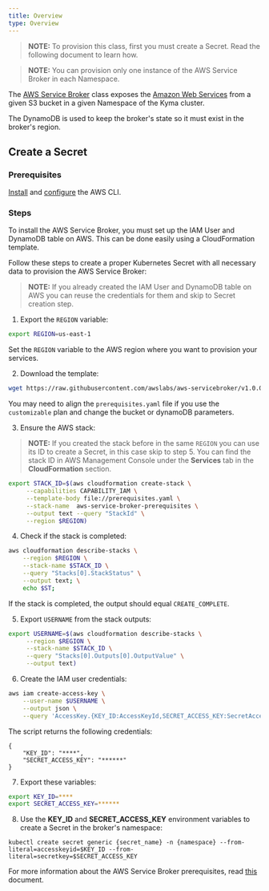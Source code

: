 ```yaml
---
title: Overview
type: Overview
---
```


>**NOTE:** To provision this class, first you must create a Secret. Read the following document to learn how.

>**NOTE:** You can provision only one instance of the AWS Service Broker in each Namespace.

The [AWS Service Broker](https://github.com/awslabs/aws-servicebroker/blob/v1.0.0/docs) class exposes the [Amazon Web Services](https://aws.amazon.com/) from a given S3 bucket in a given Namespace of the Kyma cluster.

The DynamoDB is used to keep the broker's state so it must exist in the broker's region.

## Create a Secret

### Prerequisites

[Install](https://docs.aws.amazon.com/cli/latest/userguide/cli-chap-install.html) and [configure](https://docs.aws.amazon.com/cli/latest/userguide/cli-chap-configure.html) the AWS CLI.

### Steps

To install the AWS Service Broker, you must set up the IAM User and DynamoDB table on AWS. This can be done easily using a CloudFormation template. 

Follow these steps to create a proper Kubernetes Secret with all necessary data to provision the AWS Service Broker:

>**NOTE:** If you already created the IAM User and DynamoDB table on AWS you can reuse the credentials for them and skip to Secret creation step.

1. Export the `REGION` variable:
```bash
export REGION=us-east-1
```
Set the `REGION` variable to the AWS region where you want to provision your services.

2. Download the template:
```bash
wget https://raw.githubusercontent.com/awslabs/aws-servicebroker/v1.0.0/setup/prerequisites.yaml
```
You may need to align the `prerequisites.yaml` file if you use the `customizable` plan and change the bucket or dynamoDB parameters.

3. Ensure the AWS stack:

>**NOTE:** If you created the stack before in the same `REGION` you can use its ID to create a Secret, in this case skip to step 5. You can find the stack ID in AWS Management Console under the **Services** tab in the **CloudFormation** section.

```bash
export STACK_ID=$(aws cloudformation create-stack \
     --capabilities CAPABILITY_IAM \
     --template-body file://prerequisites.yaml \
     --stack-name  aws-service-broker-prerequisites \
     --output text --query "StackId" \
     --region $REGION)
```

4. Check if the stack is completed:
```bash
aws cloudformation describe-stacks \
    --region $REGION \
    --stack-name $STACK_ID \
    --query "Stacks[0].StackStatus" \
    --output text; \
    echo $ST;
```
If the stack is completed, the output should equal `CREATE_COMPLETE`.

5. Export `USERNAME` from the stack outputs:
```bash
export USERNAME=$(aws cloudformation describe-stacks \
     --region $REGION \
     --stack-name $STACK_ID \
     --query "Stacks[0].Outputs[0].OutputValue" \
     --output text)
```

6. Create the IAM user credentials:
```bash
aws iam create-access-key \
    --user-name $USERNAME \
    --output json \
    --query 'AccessKey.{KEY_ID:AccessKeyId,SECRET_ACCESS_KEY:SecretAccessKey}'
```

The script returns the following credentials:
```
{
    "KEY_ID": "****",
    "SECRET_ACCESS_KEY": "******"
}
```

7. Export these variables:
```bash
export KEY_ID=****
export SECRET_ACCESS_KEY=******
```

8. Use the **KEY_ID** and **SECRET_ACCESS_KEY** environment variables to create a Secret in the broker's namespace:
```
kubectl create secret generic {secret_name} -n {namespace} --from-literal=accesskeyid=$KEY_ID --from-literal=secretkey=$SECRET_ACCESS_KEY
```

For more information about the AWS Service Broker prerequisites, read [this](https://github.com/awslabs/aws-servicebroker/blob/v1.0.0/docs/install_prereqs.md) document.
